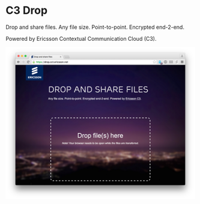# C3 Drop
Drop and share files. Any file size. Point-to-point. Encrypted end-2-end.

Powered by Ericsson Contextual Communication Cloud (C3).

![drop](https://github.com/Ericsson/c3-drop/blob/master/resources/img/screenshot.png)
